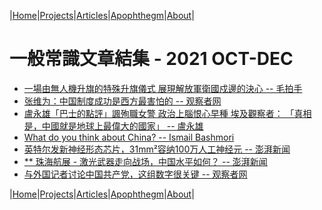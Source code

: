 |[Home](/README.md)|[Projects](/projects.md)|[Articles](/articles.md)|[Apophthegm](/apophthegm.md)|[About](/about.md)|

# 一般常識文章結集 - 2021 OCT-DEC

- [一場由無人機升旗的特殊升旗儀式 展現解放軍衛國戍邊的決心 -- 毛拍手](https://www.bastillepost.com/hongkong/article/9338751-%e4%b8%80%e5%a0%b4%e7%94%b1%e7%84%a1%e4%ba%ba%e6%a9%9f%e5%8d%87%e6%97%97%e7%9a%84%e7%89%b9%e6%ae%8a%e5%8d%87%e6%97%97%e5%84%80%e5%bc%8f-%e5%b1%95%e7%8f%be%e8%a7%a3%e6%94%be%e8%bb%8d%e8%a1%9b%e5%9c%8b)  
- [张维为：中国制度成功是西方最害怕的 -- 观察者网](https://www.guancha.cn/ZhangWeiWei/2021_10_01_609346.shtml)  
- [盧永雄「巴士的點評」諷殉職女警 政治上腦恨心早種 埃及觀察者： 「真相是，中國就是地球上最偉大的國家」 -- 盧永雄](https://www.bastillepost.com/hongkong/article/9345276-%e7%9b%a7%e6%b0%b8%e9%9b%84%e3%80%8c%e5%b7%b4%e5%a3%ab%e7%9a%84%e9%bb%9e%e8%a9%95%e3%80%8d%e8%ab%b7%e6%ae%89%e8%81%b7%e5%a5%b3%e8%ad%a6-%e6%94%bf%e6%b2%bb%e4%b8%8a%e8%85%a6%e6%81%a8%e5%bf%83%e6%97%a9)  
- [What do you think about China? -- Ismail Bashmori](https://www.quora.com/What-do-you-think-about-China-4/answer/Ismail-Bashmori)  
- [英特尔发新神经形态芯片，31mm²容纳100万人工神经元 -- 澎湃新闻](https://www.thepaper.cn/newsDetail_forward_14775695)  
- [** 珠海航展 - 激光武器走向战场，中国水平如何？ -- 澎湃新闻](https://www.thepaper.cn/newsDetail_forward_14782410)  
- [与外国记者讨论中国共产党，这组数字很关键 -- 观察者网](https://user.guancha.cn/main/content?id=606882)  

|[Home](/README.md)|[Projects](/projects.md)|[Articles](/articles.md)|[Apophthegm](/apophthegm.md)|[About](/about.md)|
